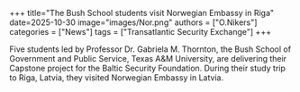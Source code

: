 +++
title="The Bush School students visit Norwegian Embassy in Riga"
date=2025-10-30
image="images/Nor.png"
authors = ["O.Nikers"]
categories = ["News"]
tags = ["Transatlantic Security Exchange"]
+++

Five students led by Professor Dr. Gabriela M. Thornton, the Bush School of Government and Public Service, Texas A&M University, are delivering their Capstone project for the Baltic Security Foundation. During their study trip to Riga, Latvia, they visited Norwegian Embassy in Latvia.
